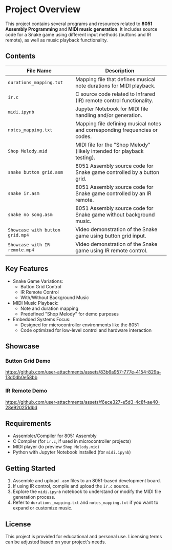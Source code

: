 # Project Overview

This project contains several programs and resources related to **8051 Assembly Programming** and **MIDI music generation**. It includes source code for a Snake game using different input methods (buttons and IR remote), as well as music playback functionality.

## Contents

| File Name | Description |
|-----------|-------------|
| `durations_mapping.txt` | Mapping file that defines musical note durations for MIDI playback. |
| `ir.c` | C source code related to Infrared (IR) remote control functionality. |
| `midi.ipynb` | Jupyter Notebook for MIDI file handling and/or generation. |
| `notes_mapping.txt` | Mapping file defining musical notes and corresponding frequencies or codes. |
| `Shop Melody.mid` | MIDI file for the "Shop Melody" (likely intended for playback testing). |
| `snake button grid.asm` | 8051 Assembly source code for Snake game controlled by a button grid. |
| `snake ir.asm` | 8051 Assembly source code for Snake game controlled by an IR remote. |
| `snake no song.asm` | 8051 Assembly source code for Snake game without background music. |
| `Showcase with button grid.mp4` | Video demonstration of the Snake game using button grid input. |
| `Showcase with IR remote.mp4` | Video demonstration of the Snake game using IR remote control. |

## Key Features

- Snake Game Variations:
  - Button Grid Control
  - IR Remote Control
  - With/Without Background Music
- MIDI Music Playback:
  - Note and duration mapping
  - Predefined "Shop Melody" for demo purposes
- Embedded Systems Focus:
  - Designed for microcontroller environments like the 8051
  - Code optimized for low-level control and hardware interaction

## Showcase

### Button Grid Demo
https://github.com/user-attachments/assets/83b6a957-777e-4154-829a-13d0db0e58bb



### IR Remote Demo
https://github.com/user-attachments/assets/f6ece327-e5d3-4c8f-ae40-28e920251dbd


## Requirements

- Assembler/Compiler for 8051 Assembly
- C Compiler (for `ir.c`, if used in microcontroller projects)
- MIDI player (to preview `Shop Melody.mid`)
- Python with Jupyter Notebook installed (for `midi.ipynb`)

## Getting Started

1. Assemble and upload `.asm` files to an 8051-based development board.
2. If using IR control, compile and upload the `ir.c` source.
3. Explore the `midi.ipynb` notebook to understand or modify the MIDI file generation process.
4. Refer to `durations_mapping.txt` and `notes_mapping.txt` if you want to expand or customize music.

## License

This project is provided for educational and personal use. Licensing terms can be adjusted based on your project's needs.

